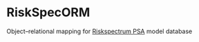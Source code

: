 # RiskSpecORM
Object–relational mapping for [Riskspectrum PSA](https://www.lr.org/en/riskspectrum/technical-information/psa/) model database
